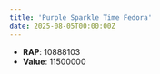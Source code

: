 ```yaml
---
title: 'Purple Sparkle Time Fedora'
date: 2025-08-05T00:00:00Z
---
```

- **RAP**: 10888103
- **Value**: 11500000
